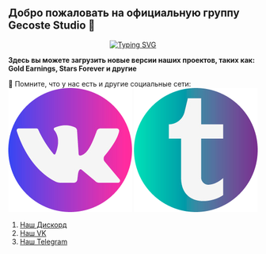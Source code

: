 ## Добро пожаловать на официальную группу Gecoste Studio 👋

<p align="center">
  <a href="https://git.io/typing-svg"><img src="https://readme-typing-svg.demolab.com?font=Fira+Code&pause=1000&color=AC65F7&center=true&vCenter=true&random=false&width=435&lines=Gecoste+Studio" alt="Typing SVG" /></a>
</p>

**Здесь вы можете загрузить новые версии наших проектов, таких как: Gold Earnings, Stars Forever и другие**

🧙 Помните, что у нас есть и другие социальные сети:
<a href="https://vk.com/gecostestudio"><img src="https://github.com/gecstudio/.github/blob/main/profile/assets/VK.png"></a>
<a href="https://t.me/gecoste_studio)"><img src="https://github.com/gecstudio/.github/blob/main/profile/assets/tg.png"></a>
 
  1. [Наш Дискорд](https://discord.gg/ChyERFD4YF) <br />
  2. [Наш VK](https://vk.com/gecostestudio) <br />
  3. [Наш Telegram](https://t.me/gecoste_studio) <br />
